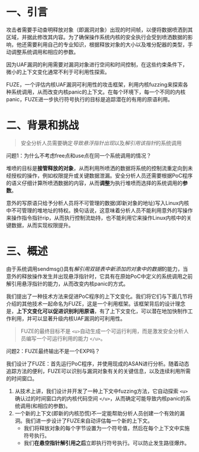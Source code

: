 # 一、引言

攻击者需要手动查明释放对象（即漏洞对象）出现的时间帧，以便将数据喷洒到其区域，并据此修改其内容。为了确保操作系统内核的安全执行会受到喷洒数据的影响，他还需要利用自己的专业知识，根据释放对象的大小以及堆分配器的类型，手动调整系统调用和相应的参数。

因为UAF漏洞的利用需要对漏洞对象进行空间和时间控制，在这些约束条件下，微小的上下文变化通常不利于可利用性探索。

FUZE，一个评估内核UAF漏洞可利用性的攻击框架，利用内核fuzzing来探索各种系统调用，从而改变内核panic的上下文。在每个环境下，每一个不同的内核panic，FUZE进一步执行符号执行的目标是追踪潜在的有用的原语利用。

# 二、背景和挑战

> 安全分析人员需要确定*导致悬浮指针出现*以及*解引用该指针*的系统调用

问题1：为什么不考虑free点和use点在同一个系统调用的情况？

堆喷的目标是**接管释放的对象**，从而利用所喷洒的数据将系统的控制流重定向到未经授权的操作，例如权限提升或关键数据泄漏。安全分析人员还需要根据PoC程序的语义仔细计算所喷洒数据的内容，从而**调整**为执行堆喷而选择的系统调用的**参数**。

意外的写原语只给予分析人员将不可管理的数据(即新对象的地址)写入Linux内核中不可管理的堆地址的特权。换句话说，这意味着分析人员不能利用意外的写操作来操作指令指针rip，从而执行控制流劫持，也不能利用它来操作Linux内核中的关键数据，从而实现权限提升。

# 三、概述

由于系统调用sendmsg()具有*解引用双链表中新添加的对象中的数据*的能力，当意外的释放操作发生并出现悬浮指针时，它具有在原始PoC中定义的系统调用之前解引用悬浮指针的能力，从而改变内核panic的方式。

我们提出了一种技术方法来促进PoC程序的上下文变化。我们将它们与下面几节将介绍的其他技术一起命名为FUZE，这是一个利用框架。该框架背后的设计理念是，**上下文变化可以促进识别利用原语**，有了上下文变化，可以潜在地加快制作工作利用，并可以显著升级内核UAF漏洞的可利用性。

> FUZE的最终目标不是 `<u>`自动生成一个可运行利用，而是激发安全分析人员编写一个可运行利用的能力 `</u>`。

问题2：FUZE最终输出不是一个EXP吗？

我们设计了FUZE：首先运行PoC程序，并使用现成的ASAN进行分析。随着动态追踪方法的便利，FUZE可以识别与漏洞对象有关的关键信息，以及连续利用所需的时间窗口。

1. 从技术上讲，我们设计并开发了一种上下文中fuzzing方法，它自动探索 `<u>`确认过的时间窗口内的内核代码空间 `</u>`，从而确定可能导致内核panic的系统调用(和相应的参数)。
2. 一个新的上下文(即新的内核恐慌)不一定能帮助分析人员创建一个有效的漏洞。我们进一步设计了FUZE来自动评估每一个新的上下文。
   - 我们将释放对象的每个字节设置为一个符号值，然后在每个上下文中实施符号执行。
   - 我们**在悬空指针解引用之后**立即执行符号执行。可以防止发生路径爆炸。
